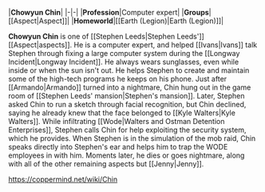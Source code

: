 |**Chowyun Chin**|
|-|-|
|**Profession**|Computer expert|
|**Groups**|[[Aspect\|Aspect]]|
|**Homeworld**|[[Earth (Legion)\|Earth (Legion)]]|

**Chowyun Chin** is one of [[Stephen Leeds\|Stephen Leeds']] [[Aspect\|aspects]].
He is a computer expert, and helped [[Ivans\|Ivans]] talk Stephen through fixing a large computer system during the [[Longway Incident\|Longway Incident]]. He always wears sunglasses, even while inside or when the sun isn't out. He helps Stephen to create and maintain some of the high-tech programs he keeps on his phone.
Just after [[Armando\|Armando]] turned into a nightmare, Chin hung out in the game room of [[Stephen Leeds' mansion\|Stephen's mansion]]. Later, Stephen asked Chin to run a sketch through facial recognition, but Chin declined, saying he already knew that the face belonged to [[Kyle Walters\|Kyle Walters]]. While infiltrating [[Wode\|Walters and Ostman Detention Enterprises]], Stephen calls Chin for help exploiting the security system, which he provides. When Stephen is in the simulation of the mob raid, Chin speaks directly into Stephen's ear and helps him to trap the WODE employees in with him. Moments later, he dies or goes nightmare, along with all of the other remaining aspects but [[Jenny\|Jenny]].



https://coppermind.net/wiki/Chin